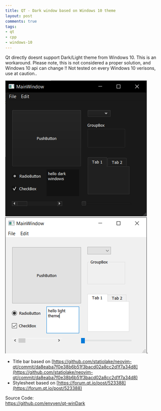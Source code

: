 ```yaml
---
title: QT - Dark window based on Windows 10 theme
layout: post
comments: true
tags:
- qt
- cpp
- windows-10
---
```


Qt directly doesnt support Dark/Light theme from Windows 10. This is an workaround.
Please note, this is not considered a proper solution, and Windows 10 api can change !! 
Not tested on every Windows 10 verisons, use at caution..

![Dark theme](https://raw.githubusercontent.com/envyen/qt-winDark/main/img/dark.png "Dark theme in Windows") ![Light theme](https://raw.githubusercontent.com/envyen/qt-winDark/main/img/light.png "Light theme in Windows").


* Title bar based on 
[https://github.com/statiolake/neovim-qt/commit/da8eaba7f0e38b6b51f3bacd02a8cc2d1f7a34d8](https://github.com/statiolake/neovim-qt/commit/da8eaba7f0e38b6b51f3bacd02a8cc2d1f7a34d8)
* Stylesheet based on 
[https://forum.qt.io/post/523388](https://forum.qt.io/post/523388)


<div class="label label-blue"> Source Code: </div> <a href="https://github.com/envyen/qt-winDark">https://github.com/envyen/qt-winDark</a> 

